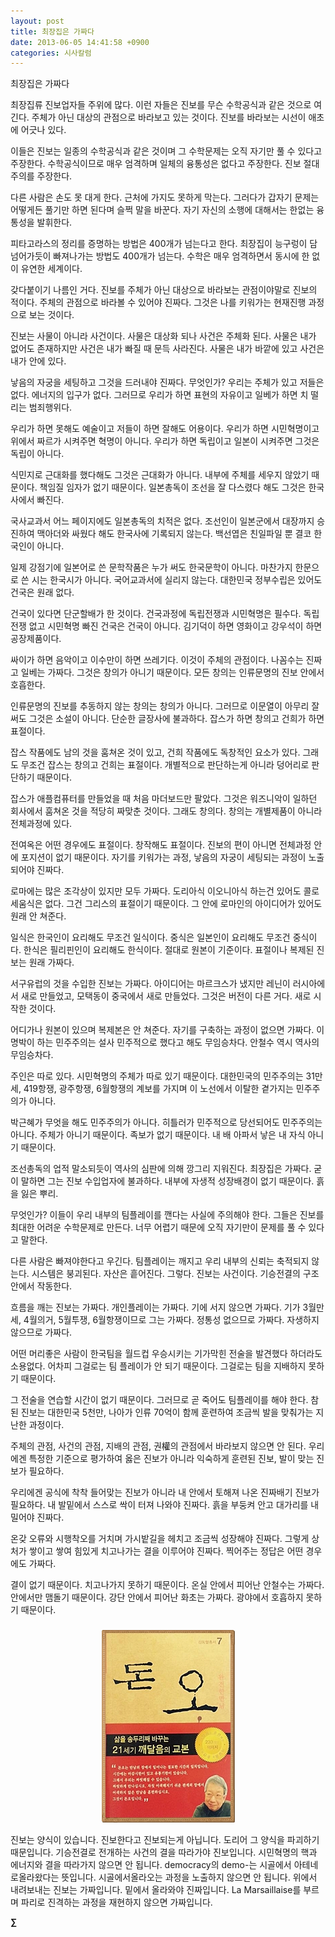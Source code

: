 ```yaml
---
layout: post
title: 최장집은 가짜다
date: 2013-06-05 14:41:58 +0900
categories: 시사칼럼
---
```

최장집은 가짜다 


  


최장집류 진보업자들 주위에 많다. 이런 자들은 진보를 무슨 수학공식과 같은 것으로 여긴다. 주체가 아닌 대상의 관점으로 바라보고 있는 것이다. 진보를 바라보는 시선이 애초에 어긋나 있다. 


  


이들은 진보는 일종의 수학공식과 같은 것이며 그 수학문제는 오직 자기만 풀 수 있다고 주장한다. 수학공식이므로 매우 엄격하며 일체의 융통성은 없다고 주장한다. 진보 절대주의를 주장한다. 


  


다른 사람은 손도 못 대게 한다. 근처에 가지도 못하게 막는다. 그러다가 갑자기 문제는 어떻게든 풀기만 하면 된다며 슬쩍 말을 바꾼다. 자기 자신의 소행에 대해서는 한없는 융통성을 발휘한다. 


  


피타고라스의 정리를 증명하는 방법은 400개가 넘는다고 한다. 최장집이 능구렁이 담넘어가듯이 빠져나가는 방법도 400개가 넘는다. 수학은 매우 엄격하면서 동시에 한 없이 유연한 세계이다. 


  


갖다붙이기 나름인 거다. 진보를 주체가 아닌 대상으로 바라보는 관점이야말로 진보의 적이다. 주체의 관점으로 바라볼 수 있어야 진짜다. 그것은 나를 키워가는 현재진행 과정으로 보는 것이다. 


  


진보는 사물이 아니라 사건이다. 사물은 대상화 되나 사건은 주체화 된다. 사물은 내가 없어도 존재하지만 사건은 내가 빠질 때 문득 사라진다. 사물은 내가 바깥에 있고 사건은 내가 안에 있다. 


  


낳음의 자궁을 세팅하고 그것을 드러내야 진짜다. 무엇인가? 우리는 주체가 있고 저들은 없다. 에너지의 입구가 없다. 그러므로 우리가 하면 표현의 자유이고 일베가 하면 치 떨리는 범죄행위다. 


  


우리가 하면 못해도 예술이고 저들이 하면 잘해도 어용이다. 우리가 하면 시민혁명이고 위에서 짜르가 시켜주면 혁명이 아니다. 우리가 하면 독립이고 일본이 시켜주면 그것은 독립이 아니다. 


  


식민지로 근대화를 했다해도 그것은 근대화가 아니다. 내부에 주체를 세우지 않았기 때문이다. 책임질 임자가 없기 때문이다. 일본총독이 조선을 잘 다스렸다 해도 그것은 한국사에서 빠진다. 


  


국사교과서 어느 페이지에도 일본총독의 치적은 없다. 조선인이 일본군에서 대장까지 승진하여 맥아더와 싸웠다 해도 한국사에 기록되지 않는다. 백선엽은 친일파일 뿐 결코 한국인이 아니다. 


  


일제 강점기에 일본어로 쓴 문학작품은 누가 써도 한국문학이 아니다. 마찬가지 한문으로 쓴 시는 한국시가 아니다. 국어교과서에 실리지 않는다. 대한민국 정부수립은 있어도 건국은 원래 없다. 


  


건국이 있다면 단군할배가 한 것이다. 건국과정에 독립전쟁과 시민혁명은 필수다. 독립전쟁 없고 시민혁명 빠진 건국은 건국이 아니다. 김기덕이 하면 영화이고 강우석이 하면 공장제품이다. 


  


싸이가 하면 음악이고 이수만이 하면 쓰레기다. 이것이 주체의 관점이다. 나꼼수는 진짜고 일베는 가짜다. 그것은 창의가 아니기 때문이다. 모든 창의는 인류문명의 진보 안에서 호흡한다. 


  


인류문명의 진보를 추동하지 않는 창의는 창의가 아니다. 그러므로 이문열이 아무리 잘 써도 그것은 소설이 아니다. 단순한 글장사에 불과하다. 잡스가 하면 창의고 건희가 하면 표절이다. 


  


잡스 작품에도 남의 것을 훔쳐온 것이 있고, 건희 작품에도 독창적인 요소가 있다. 그래도 무조건 잡스는 창의고 건희는 표절이다. 개별적으로 판단하는게 아니라 덩어리로 판단하기 때문이다.


  


잡스가 애플컴퓨터를 만들었을 때 처음 마더보드만 팔았다. 그것은 워즈니악이 일하던 회사에서 훔쳐온 것을 적당히 짜맞춘 것이다. 그래도 창의다. 창의는 개별제품이 아니라 전체과정에 있다.


  


전여옥은 어떤 경우에도 표절이다. 창작해도 표절이다. 진보의 편이 아니면 전체과정 안에 포지션이 없기 때문이다. 자기를 키워가는 과정, 낳음의 자궁이 세팅되는 과정이 노출되어야 진짜다. 


  


로마에는 많은 조각상이 있지만 모두 가짜다. 도리아식 이오니아식 하는건 있어도 콜로세움식은 없다. 그건 그리스의 표절이기 때문이다. 그 안에 로마인의 아이디어가 있어도 원래 안 쳐준다. 


  


일식은 한국인이 요리해도 무조건 일식이다. 중식은 일본인이 요리해도 무조건 중식이다. 한식은 필리핀인이 요리해도 한식이다. 절대로 원본이 기준이다. 표절이나 복제된 진보는 원래 가짜다. 


  


서구유럽의 것을 수입한 진보는 가짜다. 아이디어는 마르크스가 냈지만 레닌이 러시아에서 새로 만들었고, 모택동이 중국에서 새로 만들었다. 그것은 버전이 다른 거다. 새로 시작한 것이다. 


  


어디가나 원본이 있으며 복제본은 안 쳐준다. 자기를 구축하는 과정이 없으면 가짜다. 이명박이 하는 민주주의는 설사 민주적으로 했다고 해도 무임승차다. 안철수 역시 역사의 무임승차다. 


  


주인은 따로 있다. 시민혁명의 주체가 따로 있기 때문이다. 대한민국의 민주주의는 31만세, 419항쟁, 광주항쟁, 6월항쟁의 계보를 가지며 이 노선에서 이탈한 곁가지는 민주주의가 아니다. 


  


박근혜가 무엇을 해도 민주주의가 아니다. 히틀러가 민주적으로 당선되어도 민주주의는 아니다. 주체가 아니기 때문이다. 족보가 없기 때문이다. 내 배 아파서 낳은 내 자식 아니기 때문이다. 


  


조선총독의 업적 말소되듯이 역사의 심판에 의해 깡그리 지워진다. 최장집은 가짜다. 굳이 말하면 그는 진보 수입업자에 불과하다. 내부에 자생적 성장배경이 없기 때문이다. 흙을 잃은 뿌리. 


  


무엇인가? 이들이 우리 내부의 팀플레이를 깬다는 사실에 주의해야 한다. 그들은 진보를 최대한 어려운 수학문제로 만든다. 너무 어렵기 때문에 오직 자기만이 문제를 풀 수 있다고 말한다. 


  


다른 사람은 빠져야한다고 우긴다. 팀플레이는 깨지고 우리 내부의 신뢰는 축적되지 않는다. 시스템은 붕괴된다. 자산은 흩어진다. 그렇다. 진보는 사건이다. 기승전결의 구조 안에서 작동한다. 


  


흐름을 깨는 진보는 가짜다. 개인플레이는 가짜다. 기에 서지 않으면 가짜다. 기가 3월만세, 4월의거, 5월투쟁, 6월항쟁이므로 그는 가짜다. 정통성 없으므로 가짜다. 자생하지 않으므로 가짜다. 


  


어떤 머리좋은 사람이 한국팀을 월드컵 우승시키는 기가막힌 전술을 발견했다 하더라도 소용없다. 어차피 그걸로는 팀 플레이가 안 되기 때문이다. 그걸로는 팀을 지배하지 못하기 때문이다. 


  


그 전술을 연습할 시간이 없기 때문이다. 그러므로 곧 죽어도 팀플레이를 해야 한다. 참된 진보는 대한민국 5천만, 나아가 인류 70억이 함께 훈련하여 조금씩 발을 맞춰가는 지난한 과정이다. 


  


주체의 관점, 사건의 관점, 지배의 관점, 권權의 관점에서 바라보지 않으면 안 된다. 우리에겐 특정한 기준으로 평가하여 옳은 진보가 아니라 익숙하게 훈련된 진보, 발이 맞는 진보가 필요하다. 


  


우리에겐 공식에 착착 들어맞는 진보가 아니라 내 안에서 토해져 나온 진짜배기 진보가 필요하다. 내 발밑에서 스스로 싹이 터져 나와야 진짜다. 흙을 부둥켜 안고 대가리를 내밀어야 진짜다. 


  


온갖 오류와 시행착오를 거치며 가시밭길을 헤치고 조금씩 성장해야 진짜다. 그렇게 상처가 쌓이고 쌓여 힘있게 치고나가는 결을 이루어야 진짜다. 찍어주는 정답은 어떤 경우에도 가짜다. 


  


결이 없기 때문이다. 치고나가지 못하기 때문이다. 온실 안에서 피어난 안철수는 가짜다. 안에서만 맴돌기 때문이다. 강단 안에서 피어난 화초는 가짜다. 광야에서 호흡하지 못하기 때문이다. 


  




 ###


  




<p align="center">
  <a href="?mid=DonOh"><img alt="345678.jpg" src="files/attach/images/198/727/315/55.JPG" /> <br /></a> 
  
  <p>
  </p>
  
  <p>
    진보는 양식이 있습니다. 진보한다고 진보되는게 아닙니다. 도리어 그 양식을 파괴하기 때문입니다. 기승전결로 전개하는 사건의 결을 따라가야 진보입니다. 시민혁명의 핵과 에너지와 결을 따라가지 않으면 안 됩니다. democracy의 demo-는 시골에서 아테네로올라왔다는 뜻입니다. 시골에서올라오는 과정을 노출하지 않으면 안 됩니다. 위에서 내려보내는 진보는 가짜입니다. 밑에서 올라와야 진짜입니다. La Marsaillaise를 부르며 파리로 진격하는 과정을 재현하지 않으면 가짜입니다.
  </p>
  
  <p>
  </p>
  
  <p>
  </p>
  
  <p>
    <b>∑</b> <br /><br />
  </p>
  
  <p>
  </p>
  
  <p>
  </p>
  
  <p>
  </p>
  
  <p>
  </p>
  
  <p>
  </p>
  
  <p>
  </p>
  
  <p>
  </p>
  
  <p>
  </p>
  
  <p>
  </p>
  
  <p>
  </p>
  
  <p>
  </p>
  
  <p>
  </p>
  
  <p>
  </p>
  
  <p>
  </p>
  
  <p>
  </p>
  
  <p>
  </p>
  
  <p>
  </p>
</p>